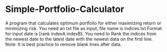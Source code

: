 # Simple-Portfolio-Calculator
A program that calculates optimum portfolio for either maximizing return or minimizing risk. 
You need an txt file as input, file name is indices.txt
Format for input date is [rank indexA indexB].
You need to Rank the indices from the newest date to the latest date with the newest data on the first line.
Note: It is best practice to remove blank lines after data.
